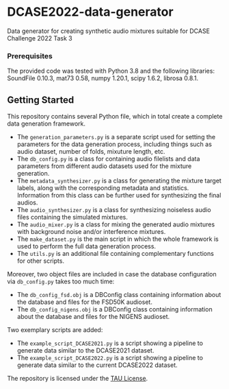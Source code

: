 # DCASE2022-data-generator
Data generator for creating synthetic audio mixtures suitable for DCASE Challenge 2022 Task 3

### Prerequisites

The provided code was tested with Python 3.8 and the following libraries:
SoundFile 0.10.3, mat73 0.58, numpy 1.20.1, scipy 1.6.2, librosa 0.8.1. 

## Getting Started

This repository contains several Python file, which in total create a complete data generation framework.
* The `generation_parameters.py` is a separate script used for setting the parameters for the data generation process, including things such as audio dataset, number of folds, mixuture length, etc.
* The `db_config.py` is a class for containing audio filelists and data parameters from different audio datasets used for the mixture generation.
* The `metadata_synthesizer.py` is a class for generating the mixture target labels, along with the corresponding metadata and statistics. Information from this class can be further used for synthesizing the final audios.
* The `audio_synthesizer.py` is a class for synthesizing noiseless audio files containing the simulated mixtures.
* The `audio_mixer.py` is a class for mixing the generated audio mixtures with background noise and/or interference mixtures.
* The `make_dataset.py` is the main script in which the whole framework is used to perform the full data generation process.
* The `utils.py` is an additional file containing complementary functions for other scripts.

Moreover, two object files are included in case the database configuration via `db_config.py` takes too much time:
* The `db_config_fsd.obj` is a DBConfig class containing information about the database and files for the FSD50K audioset.
* The `db_config_nigens.obj` is a DBConfig class containing information about the database and files for the NIGENS audioset.

Two exemplary scripts are added:
* The `example_script_DCASE2021.py` is a script showing a pipeline to generate data similar to the DCASE2021 dataset.
* The `example_script_DCASE2022.py` is a script showing a pipeline to generate data similar to the current DCASE2022 dataset.

The repository is licensed under the [TAU License](LICENSE.md).
